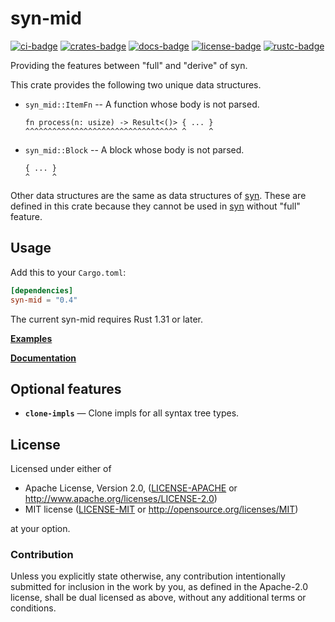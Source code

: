 # syn-mid

[![ci-badge]][ci-url]
[![crates-badge]][crates-url]
[![docs-badge]][docs-url]
[![license-badge]][license]
[![rustc-badge]][rustc-url]

[ci-badge]: https://github.com/taiki-e/syn-mid/workflows/ci/badge.svg
[ci-url]: https://github.com/taiki-e/syn-mid/actions?workflow=ci
[crates-badge]: https://img.shields.io/crates/v/syn-mid.svg
[crates-url]: https://crates.io/crates/syn-mid/
[docs-badge]: https://docs.rs/syn-mid/badge.svg
[docs-url]: https://docs.rs/syn-mid/
[license-badge]: https://img.shields.io/crates/l/syn-mid.svg
[license]: #license
[rustc-badge]: https://img.shields.io/badge/rustc-1.31+-lightgray.svg
[rustc-url]: https://blog.rust-lang.org/2018/12/06/Rust-1.31-and-rust-2018.html

Providing the features between "full" and "derive" of syn.

This crate provides the following two unique data structures.

* `syn_mid::ItemFn` -- A function whose body is not parsed.

  ```text
  fn process(n: usize) -> Result<()> { ... }
  ^^^^^^^^^^^^^^^^^^^^^^^^^^^^^^^^^^ ^     ^
  ```

* `syn_mid::Block` -- A block whose body is not parsed.

  ```text
  { ... }
  ^     ^
  ```

Other data structures are the same as data structures of [syn]. These are defined in this crate because they cannot be used in [syn] without "full" feature.

[syn]: https://github.com/dtolnay/syn

## Usage

Add this to your `Cargo.toml`:

```toml
[dependencies]
syn-mid = "0.4"
```

The current syn-mid requires Rust 1.31 or later.

[**Examples**](examples)

[**Documentation**](https://docs.rs/syn-mid/)

## Optional features

* **`clone-impls`** — Clone impls for all syntax tree types.

## License

Licensed under either of

* Apache License, Version 2.0, ([LICENSE-APACHE](LICENSE-APACHE) or <http://www.apache.org/licenses/LICENSE-2.0>)
* MIT license ([LICENSE-MIT](LICENSE-MIT) or <http://opensource.org/licenses/MIT>)

at your option.

### Contribution

Unless you explicitly state otherwise, any contribution intentionally submitted for inclusion in the work by you, as defined in the Apache-2.0 license, shall be dual licensed as above, without any additional terms or conditions.
